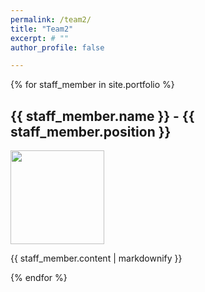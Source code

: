 ```yaml
---
permalink: /team2/
title: "Team2"
excerpt: # ""
author_profile: false

---
```


{% for staff_member in site.portfolio %}
  <h2>{{ staff_member.name }} - {{ staff_member.position }}</h2>
  <img src={{ staff_member.image }} width="150">
  <p>{{ staff_member.content | markdownify }}</p>
{% endfor %}


